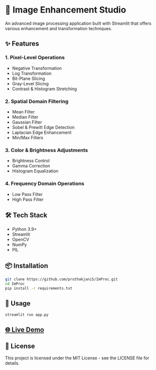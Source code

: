 # 🎨 Image Enhancement Studio

An advanced image processing application built with Streamlit that offers various enhancement and transformation techniques.

## ✨ Features

### 1. Pixel-Level Operations
- Negative Transformation
- Log Transformation
- Bit-Plane Slicing
- Gray-Level Slicing
- Contrast & Histogram Stretching

### 2. Spatial Domain Filtering
- Mean Filter
- Median Filter
- Gaussian Filter
- Sobel & Prewitt Edge Detection
- Laplacian Edge Enhancement
- Min/Max Filters

### 3. Color & Brightness Adjustments
- Brightness Control
- Gamma Correction
- Histogram Equalization

### 4. Frequency Domain Operations
- Low Pass Filter
- High Pass Filter

## 🛠️ Tech Stack
- Python 3.9+
- Streamlit
- OpenCV
- NumPy
- PIL

## 📦 Installation

```bash
git clone https://github.com/pruthakjani5/ImProc.git
cd ImProc
pip install -r requirements.txt
```

## 🚀 Usage
```bash
streamlit run app.py
```

## [🌐 Live Demo](https://improc-app.streamlit.app/)

## 📝 License
This project is licensed under the MIT License - see the LICENSE file for details. 
